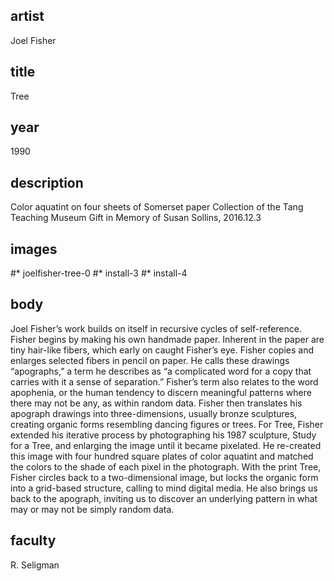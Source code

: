 ## artist
Joel Fisher 

## title
Tree

## year
1990 

## description
Color aquatint on four sheets of Somerset paper 
Collection of the Tang Teaching Museum
Gift in Memory of Susan Sollins, 2016.12.3 

## images
#* joelfisher-tree-0
#* install-3
#* install-4

## body
Joel Fisher’s work builds on itself in recursive cycles of self-reference. Fisher begins by making his own handmade paper. Inherent in the paper are tiny hair-like fibers, which early on caught Fisher’s eye. Fisher copies and enlarges selected fibers in pencil on paper. He calls these drawings “apographs,” a term he describes as “a complicated word for a copy that carries with it a sense of separation.” Fisher’s term also relates to the word apophenia, or the human tendency to discern meaningful patterns where there may not be any, as within random data. Fisher then translates his apograph drawings into three-dimensions, usually bronze sculptures, creating organic forms resembling dancing figures or trees. For Tree, Fisher extended his iterative process by photographing his 1987 sculpture, Study for a Tree, and enlarging the image until it became pixelated. He re-created this image with four hundred square plates of color aquatint and matched the colors to the shade of each pixel in the photograph. With the print Tree, Fisher circles back to a two-dimensional image, but locks the organic form into a grid-based structure, calling to mind digital media. He also brings us back to the apograph, inviting us to discover an underlying pattern in what may or may not be simply random data. 

## faculty
R. Seligman